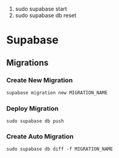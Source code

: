 1. sudo supabase start
2. sudo supabase db reset


# Supabase

## Migrations

### Create New Migration
``` bash
supabase migration new MIGRATION_NAME
```

### Deploy Migration

```
sudo supabase db push
```

### Create Auto Migration 

 ```sudo supabase db diff -f MIGRATION_NAME ```


